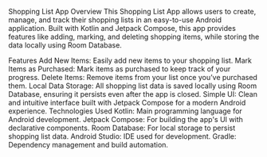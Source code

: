 Shopping List App
Overview
This Shopping List App allows users to create, manage, and track their shopping lists in an easy-to-use Android application. Built with Kotlin and Jetpack Compose, this app provides features like adding, marking, and deleting shopping items, while storing the data locally using Room Database.

Features
Add New Items: Easily add new items to your shopping list.
Mark Items as Purchased: Mark items as purchased to keep track of your progress.
Delete Items: Remove items from your list once you’ve purchased them.
Local Data Storage: All shopping list data is saved locally using Room Database, ensuring it persists even after the app is closed.
Simple UI: Clean and intuitive interface built with Jetpack Compose for a modern Android experience.
Technologies Used
Kotlin: Main programming language for Android development.
Jetpack Compose: For building the app's UI with declarative components.
Room Database: For local storage to persist shopping list data.
Android Studio: IDE used for development.
Gradle: Dependency management and build automation.

